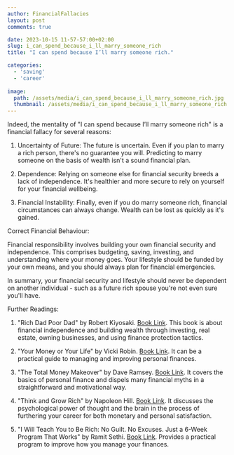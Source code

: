 ```yaml
---
author: FinancialFallacies
layout: post
comments: true

date: 2023-10-15 11-57-57:00+02:00  
slug: i_can_spend_because_i_ll_marry_someone_rich
title: "I can spend because I’ll marry someone rich."

categories:
  - 'saving'
  - 'career'
  
image:
  path: /assets/media/i_can_spend_because_i_ll_marry_someone_rich.jpg
  thumbnail: /assets/media/i_can_spend_because_i_ll_marry_someone_rich.jpg
---
```


Indeed, the mentality of "I can spend because I’ll marry someone rich" is a financial fallacy for several reasons:

1. Uncertainty of Future: The future is uncertain. Even if you plan to marry a rich person, there's no guarantee you will. Predicting to marry someone on the basis of wealth isn't a sound financial plan. 

2. Dependence: Relying on someone else for financial security breeds a lack of independence. It's healthier and more secure to rely on yourself for your financial wellbeing.

3. Financial Instability: Finally, even if you do marry someone rich, financial circumstances can always change. Wealth can be lost as quickly as it's gained.

Correct Financial Behaviour:

Financial responsibility involves building your own financial security and independence. This comprises budgeting, saving, investing, and understanding where your money goes. Your lifestyle should be funded by your own means, and you should always plan for financial emergencies. 

In summary, your financial security and lifestyle should never be dependent on another individual - such as a future rich spouse you're not even sure you'll have.

Further Readings:

1. "Rich Dad Poor Dad" by Robert Kiyosaki. [Book Link](https://www.amazon.com/Rich-Dad-Poor-Teach-Middle/dp/1612680194).
This book is about financial independence and building wealth through investing, real estate, owning businesses, and using finance protection tactics.

2. "Your Money or Your Life" by Vicki Robin. [Book Link](https://www.amazon.com/Your-Money-Life-Transforming-Relationship/dp/0143115766).
It can be a practical guide to managing and improving personal finances.

3. "The Total Money Makeover" by Dave Ramsey. [Book Link](https://www.amazon.com/Total-Money-Makeover-Classic-Financial/dp/1595555277).
It covers the basics of personal finance and dispels many financial myths in a straightforward and motivational way.

4. "Think and Grow Rich" by Napoleon Hill. [Book Link](https://www.amazon.com/Think-Grow-Rich-Landmark-Bestseller/dp/1585424331).
It discusses the psychological power of thought and the brain in the process of furthering your career for both monetary and personal satisfaction.
  
5. "I Will Teach You to Be Rich: No Guilt. No Excuses. Just a 6-Week Program That Works" by Ramit Sethi. [Book Link](https://www.amazon.com/Will-Teach-You-Rich-Second/dp/1523505745).
Provides a practical program to improve how you manage your finances.